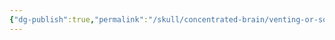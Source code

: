 ```yaml
---
{"dg-publish":true,"permalink":"/skull/concentrated-brain/venting-or-something/venting-or-something/","title":{"title":null},"dgShowLocalGraph":false,"noteIcon":""}
---
```

